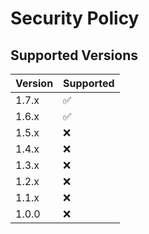 # Security Policy

## Supported Versions

| Version | Supported          |
| ------- | ------------------ |
| 1.7.x   | :white_check_mark: |
| 1.6.x   | :white_check_mark: |
| 1.5.x   | :x: |
| 1.4.x   | :x: |
| 1.3.x   | :x: |
| 1.2.x   | :x: |
| 1.1.x   | :x:                |
| 1.0.0   | :x: |
